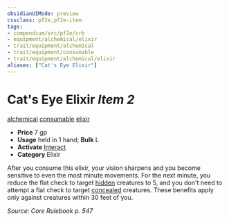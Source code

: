 ```yaml
---
obsidianUIMode: preview
cssclass: pf2e,pf2e-item
tags:
- compendium/src/pf2e/crb
- equipment/alchemical/elixir
- trait/equipment/alchemical
- trait/equipment/consumable
- trait/equipment/alchemical/elixir
aliases: ["Cat's Eye Elixir"]
---
```

# Cat's Eye Elixir *Item 2*  
[alchemical](alchemical.md)  [consumable](consumable.md)  [elixir](elixir.md)  

- **Price** 7 gp
- **Usage** held in 1 hand; **Bulk** L
- **Activate** [Interact](interact.md)
- **Category** Elixir

After you consume this elixir, your vision sharpens and you become sensitive to even the most minute movements. For the next minute, you reduce the flat check to target [hidden](conditions.md#Hidden) creatures to 5, and you don't need to attempt a flat check to target [concealed](conditions.md#Concealed) creatures. These benefits apply only against creatures within 30 feet of you.

*Source: Core Rulebook p. 547*